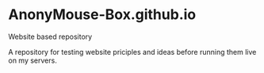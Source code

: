 # AnonyMouse-Box.github.io
Website based repository

A repository for testing website priciples and ideas before running them live on my servers.